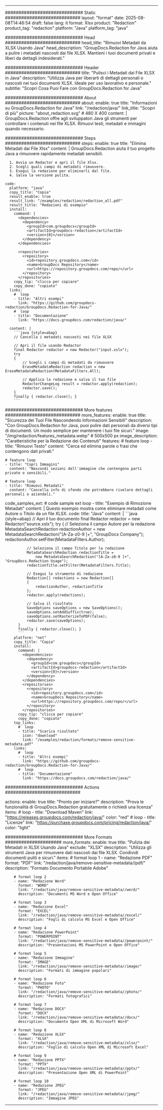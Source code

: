 
---
############################# Static ############################
layout: "format"
date:  2025-08-08T14:46:54
draft: false
lang: it
format: Xlsx
product: "Redaction"
product_tag: "redaction"
platform: "Java"
platform_tag: "java"

############################# Head ############################
head_title: "Rimuovi Metadati da XLSX Usando Java"
head_description: "GroupDocs.Redaction for Java aiuta a pulire i metadati nascosti dai file XLSX. Mantieni i tuoi documenti privati e liberi da dettagli indesiderati."

############################# Header ############################
title: "Pulisci i Metadati dai File XLSX in Java" 
description: "Utilizza Java per liberarti di dettagli personali o nascosti nei tuoi documenti XLSX. Ideale per uso lavorativo e personale."
subtitle: "Scopri Cosa Puoi Fare con GroupDocs.Redaction for Java" 

############################# About ############################
about:
    enable: true
    title: "Informazioni su GroupDocs.Redaction for Java"
    link: "/redaction/java/"
    link_title: "Scopri di più"
    picture: "about_redaction.svg" # 480 X 400
    content: |
       GroupDocs.Redaction offre agli sviluppatori Java gli strumenti per controllare i contenuti nei file XLSX. Rimuovi testi, metadati e immagini quando necessario.

############################# Steps ############################
steps:
    enable: true
    title: "Elimina Metadati dai File Xlsx"
    content: |
      GroupDocs.Redaction aiuta il tuo progetto Java a rimuovere rapidamente metadati sensibili.
      
      1. Avvia un Redactor e apri il file Xlsx.
      2. Scegli quali campi di metadati rimuovere.
      3. Esegui la redazione per eliminarli dal file.
      4. Salva la versione pulita.
   
    code:
      platform: "java"
      copy_title: "Copia"
      result_enable: true
      result_link: "/examples/redaction/redaction_all.pdf"
      result_title: "Redazioni di esempio"
      install:
        command: |
          <dependencies>
            <dependency>
              <groupId>com.groupdocs</groupId>
              <artifactId>groupdocs-redaction</artifactId>
              <version>{0}</version>
            </dependency>
          </dependencies>

          <repositories>
            <repository>
              <id>repository.groupdocs.com</id>
              <name>GroupDocs Repository</name>
              <url>https://repository.groupdocs.com/repo/</url>
            </repository>
          </repositories>
        copy_tip: "clicca per copiare"
        copy_done: "copiato"
      links:
        #  loop
        - title: "Altri esempi"
          link: "https://github.com/groupdocs-redaction/GroupDocs.Redaction-for-Java/"
        #  loop
        - title: "Documentazione"
          link: "https://docs.groupdocs.com/redaction/java/"
          
      content: |
        ```java {style=abap}
        // Cancella i metadati nascosti nei file XLSX

        // Apri il file usando Redactor
        final Redactor redactor = new Redactor("input.xslx");
        try
        {
            // Scegli i campi di metadati da rimuovere
            EraseMetadataRedaction redaction = new EraseMetadataRedaction(MetadataFilters.All);

            // Applica la redazione e salva il tuo file
            RedactorChangeLog result = redactor.apply(redaction);
            redactor.save();
        }
        finally { redactor.close(); }
        ```            


############################# More features ############################
more_features:
  enable: true
  title: "Sicurezza dei Tuoi File Nascondendo Informazioni Sensibili"
  description: "Con GroupDocs.Redaction for Java, puoi pulire dati personali da diversi tipi di documenti. Un modo semplice per mantenere i tuoi file sicuri."
  image: "/img/redaction/features_metadata.webp" # 500x500 px
  image_description: "Caratteristiche per la Redazione dei Contenuti"
  features:
    # feature loop
    - title: "Rimuovi Testo"
      content: "Cerca ed elimina parole o frasi che contengono dati privati."

    # feature loop
    - title: "Copri Immagini"
      content: "Nascondi sezioni dell'immagine che contengono parti private o sensibili."

    # feature loop
    - title: "Rimuovi Metadati"
      content: "Cancella info di sfondo che potrebbero rivelare dettagli personali o aziendali."
      
  code_samples_ext:
    # code sample ext loop
    - title: "Esempio di Rimozione Metadati"
      content: |
        Questo esempio mostra come eliminare metadati come Autore o Titolo da un file XLSX.
      code:
        title: "Java"
        content: |
          ```java {style=abap}
          //  Apri il tuo documento
          final Redactor redactor = new Redactor("source.xslx");
          try
          {
              // Seleziona il campo Autore per la redazione
              MetadataSearchRedaction redactionAuthor = 
                  new MetadataSearchRedaction("[A-Za-z0-9 ]+", "GroupDocs Company");
              redactionAuthor.setFilter(MetadataFilters.Author);

              // Seleziona il campo Titolo per la redazione
              MetadataSearchRedaction redactionTitle = 
                  new MetadataSearchRedaction("[A-Za-z0-9 ]+", "GroupDocs.Redaction Usage");
              redactionTitle.setFilter(MetadataFilters.Title);

              // Esegui lo strumento di redazione
              Redaction[] redactions = new Redaction[]
              {
                  redactionAuthor, redactionTitle
              };
              redactor.apply(redactions);

              // Salva il risultato
              SaveOptions saveOptions = new SaveOptions();
              saveOptions.setAddSuffix(true);
              saveOptions.setRasterizeToPDF(false);
              redactor.save(saveOptions);
          }
          finally { redactor.close(); }
          ```
        platform: "net"
        copy_title: "Copia"
        install:
          command: |
            <dependencies>
              <dependency>
                <groupId>com.groupdocs</groupId>
                <artifactId>groupdocs-redaction</artifactId>
                <version>{0}</version>
              </dependency>
            </dependencies>
            <repositories>
              <repository>
                <id>repository.groupdocs.com</id>
                <name>GroupDocs Repository</name>
                <url>https://repository.groupdocs.com/repo/</url>
              </repository>
            </repositories>
          copy_tip: "clicca per copiare"
          copy_done: "copiato"
        top_links:
          #  loop
          - title: "Scarica risultato"
            icon: "download"
            link: "/examples/redaction/formats/remove-sensitive-metadata.pdf"
        links:
          #  loop
          - title: "Altri esempi"
            link: "https://github.com/groupdocs-redaction/GroupDocs.Redaction-for-Java/"
          #  loop
          - title: "Documentazione"
            link: "https://docs.groupdocs.com/redaction/java/"


############################# Actions ############################

actions:
  enable: true
  title: "Pronto per iniziare?"
  description: "Prova le funzionalità di GroupDocs.Redaction gratuitamente o richiedi una licenza"
  items:
    #  loop
    - title: "Download Maven"
      link: "https://releases.groupdocs.com/redaction/java/"
      color: "red"
        #  loop
    - title: "Licenze"
      link: "https://purchase.groupdocs.com/pricing/redaction/java/"
      color: "light"


############################# More Formats #####################
more_formats:
    enable: true
    title: "Pulizia dei Metadati in XLSX Usando Java"
    exclude: "XLSX"
    description: "Utilizza gli strumenti Java per rimuovere dati nascosti dai file XLSX. Condividi documenti puliti e sicuri."
    items: 
        # format loop 1
        - name: "Redazione PDF"
          format: "PDF"
          link: "/redaction/java/remove-sensitive-metadata//pdf/"
          description: "Formato Documento Portabile Adobe"

        # format loop 2
        - name: "Redazione Word"
          format: "WORD"
          link: "/redaction/java/remove-sensitive-metadata//word/"
          description: "Documenti MS Word e Open Office"
          
        # format loop 3
        - name: "Redazione Excel"
          format: "EXCEL"
          link: "/redaction/java/remove-sensitive-metadata//excel/"
          description: "Fogli di calcolo MS Excel e Open Office"

        # format loop 4
        - name: "Redazione PowerPoint"
          format: "POWERPOINT"
          link: "/redaction/java/remove-sensitive-metadata//powerpoint/"
          description: "Presentazioni MS PowerPoint e Open Office"

        # format loop 5
        - name: "Redazione Immagine"
          format: "IMAGE"
          link: "/redaction/java/remove-sensitive-metadata//image/"
          description: "Formati di immagine popolari"

        # format loop 6
        - name: "Redazione Foto"
          format: "PHOTO"
          link: "/redaction/java/remove-sensitive-metadata//photo/"
          description: "Formati fotografici"

        # format loop 7
        - name: "Redazione DOCX"
          format: "DOCX"
          link: "/redaction/java/remove-sensitive-metadata//docx/"
          description: "Documento Open XML di Microsoft Word"
          
        # format loop 8
        - name: "Redazione XLSX"
          format: "XLSX"
          link: "/redaction/java/remove-sensitive-metadata//xlsx/"
          description: "Foglio di calcolo Open XML di Microsoft Excel"
          
        # format loop 9
        - name: "Redazione PPTX"
          format: "PPTX"
          link: "/redaction/java/remove-sensitive-metadata//pptx/"
          description: "Presentazione Open XML di PowerPoint"

        # format loop 10
        - name: "Redazione JPEG"
          format: "JPEG"
          link: "/redaction/java/remove-sensitive-metadata//jpeg/"
          description: "Immagine JPEG"


---